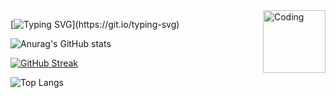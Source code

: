 <img align="right" alt="Coding" width="100" src="https://github.com/user-attachments/assets/16f40421-153c-4acb-9f3c-5382b773f537">

                             
[![Typing SVG](https://readme-typing-svg.demolab.com?font=Fira+Code&duration=500&pause=1000&color=F7F7F7&width=435&lines=*Hi%2C+i'm+**g0ofycat!**+A+**4**+year+**Game+%2F+Web+developer!**+(Mainly+Game+Developer)+I+am+**full-stack**+for+both+of+them%2Ccurrently+**not+taking+any+Commisions%2FJobs!**+Read+my+portfolio+if+you+have+any+extra+questions!*)](https://git.io/typing-svg)

<p  align="center">
  
![Anurag's GitHub stats](https://github-readme-stats.vercel.app/api?username=g0ofycat&show_icons=true&theme=midnight-purple) 

[![GitHub Streak](https://streak-stats.demolab.com?user=g0ofycat&theme=midnight-purple)](https://git.io/streak-stats)</br>

![Top Langs](https://github-readme-stats.vercel.app/api/top-langs/?username=g0ofycat&layout=compact&theme=midnight-purple)
</p>

